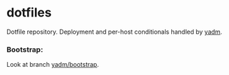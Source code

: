 # dotfiles
Dotfile repository. Deployment and per-host conditionals handled by [yadm](https://github.com/TheLocehiliosan/yadm).

### Bootstrap:
Look at branch [yadm/bootstrap](https://github.com/jiriskacel/dotfiles/tree/yadm/bootstrap).
